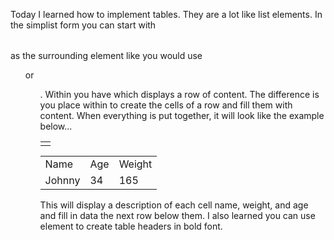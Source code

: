 Today I learned how to implement tables. They are a lot like list elements. In the simplist form you can start with <table> </table> as the surrounding element like you would use <ol> or <ul>. Within <table> you have <tr> </tr> which displays a row of content. The difference is you place <td> </td> within <tr> </tr> to create the cells of a row and fill them with content. When everything is put together, it will look like the example below...

<table>
  <tr>
    <td> Name</td>
    <td> Age </td>
    <td> Weight</td>
  </tr>
  <tr>
    <td> Johnny </td>
    <td> 34 </td>
    <td> 165 </td>
  </tr>
</table>

 

This will display a description of each cell name, weight, and age and fill in data the next row below them. I also learned you can use <th> </th> element to create table headers in bold font.
